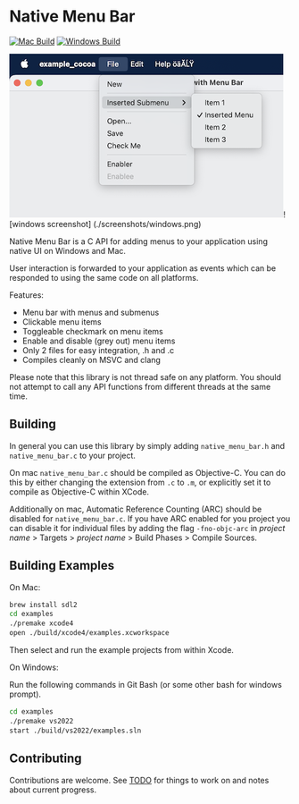 # Native Menu Bar

[![Mac Build](https://github.com/thomashope/native-menu-bar/actions/workflows/mac-build.yml/badge.svg)](https://github.com/thomashope/native-menu-bar/actions/workflows/mac-build.yml) [![Windows Build](https://github.com/thomashope/native-menu-bar/actions/workflows/windows-build.yaml/badge.svg)](https://github.com/thomashope/native-menu-bar/actions/workflows/windows-build.yaml)

![mac screenshot](./screenshots/mac.png)![windows screenshot] (./screenshots/windows.png)

Native Menu Bar is a C API for adding menus to your application using native UI on Windows and Mac.

User interaction is forwarded to your application as events which can be responded to using the same code on all platforms.

Features:

* Menu bar with menus and submenus
* Clickable menu items
* Toggleable checkmark on menu items
* Enable and disable (grey out) menu items
* Only 2 files for easy integration, .h and .c
* Compiles cleanly on MSVC and clang

Please note that this library is not thread safe on any platform. You should not attempt to call any API functions from different threads at the same time.

## Building

In general you can use this library by simply adding `native_menu_bar.h` and `native_menu_bar.c` to your project.

On mac `native_menu_bar.c` should be compiled as Objective-C. You can do this by either changing the extension from `.c` to `.m`, or explicitly set it to compile as Objective-C within XCode.

Additionally on mac, Automatic Reference Counting (ARC) should be disabled for `native_menu_bar.c`. If you have ARC enabled for you project you can disable it for individual files by adding the flag `-fno-objc-arc` in _project name_ > Targets > _project name_ > Build Phases > Compile Sources.

## Building Examples

On Mac:

```sh
brew install sdl2
cd examples
./premake xcode4
open ./build/xcode4/examples.xcworkspace
```

Then select and run the example projects from within Xcode.

On Windows:

Run the following commands in Git Bash (or some other bash for windows prompt).

```sh
cd examples
./premake vs2022
start ./build/vs2022/examples.sln
```

## Contributing

Contributions are welcome. See [TODO](TODO.md) for things to work on and notes about current progress.
